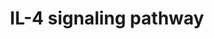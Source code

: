 ---
annotations:
- id: PW:0000912
  parent: signaling pathway
  type: Pathway Ontology
  value: interleukin-4 signaling pathway
- id: PW:0000512
  parent: signaling pathway
  type: Pathway Ontology
  value: Interleukin mediated signaling pathway
authors:
- A.Pandey
- MaintBot
- Khanspers
- MartijnVanIersel
- AlexanderPico
- NetPath
- Christine Chichester
- Joppe014
- Egonw
- Zari
- Mkutmon
- L Dupuis
- Joops05
- Eweitz
description: 'IL-4 is a glycoprotein which is composed of 129 amino acids and has
  a molecular weight of 20kDa. IL-4 and IL-13 are produced by CD4+ cells and exhibit
  significant functional overlap. Both these cytokines play a critical role in the
  promotion of allergic responses. IL-4 is primarily involved in promoting the differentiation
  and proliferation of T helper 2 (TH2) cells and the synthesis of immunoglobulin
  E (IgE). Apart from its role in allergic responses including asthma, IL-4 was also
  found to regulate retinal progenitor proliferation, rod photoreceptor differentiation,
  cholinergic and GABAergic amacrine differentiation and neuroprotection and survival.
  IL-4 was also found to have regulatory effects in a number of neurological diseases
  including Alzheimer''s disease, Multiple sclerosis, Experimental autoimmune encephelitis.
  It was also found to relieve inflammatory and neuropathic pain. IL-4 is capable
  of exerting its biological activities through interaction with two cell surface
  receptor complexes - Type I IL4 receptor and Type II IL4 Receptor. Both these receptor
  complexes comprise of a common IL4RÎ± (CD124) subunit, which is also the functional
  receptor chain. Type I IL-4 receptor is formed by the interaction of IL4RÎ± subunit
  with IL-2Î³c (CD132). Type II IL-4 receptor is formed by the interaction of IL-4RÎ±
  subunit with IL-13RÎ±. Interaction of IL-4 with its receptor results in receptor
  dimerization and activation. The Type I receptors activates JAK1 and 3, which are
  associated with the receptor subunits. The activated JAK phosphorylates tyrosine
  residues the cytoplasmic tails of the receptor which then serves as docking sites
  for a number of adaptor or signaling molecules including STAT6. Activated STAT6
  dimerizes, translocated to the nucleus and transcriptionally actives genes responsive
  to IL-4. Many of the key functions of IL4 allergic disorders, including TH2 cell
  differentiation, airway hyper responsiveness, mucus cell metaplasia and IgE synthesis
  are dependent on STAT6 activation. Other phosphorylated tyrosine residue bind to
  proteins with phospho-tyrosine binding (PTB) motifs including IRS proteins. This
  results in the phosphorylation of the IRS proteins, which can then potentially activate
  the PI3K/AKT cascade by binding to the p85 subunit of PI3K or the Ras/Raf/MEK/ERK
  cascade. The PI3K/AKT pathway is thought to mediate the growth and survival signals
  in multiple IL-4 responsive cell types including T- and B- lymphocytes and natural
  killer cells.   Please access this pathway at [http://www.netpath.org/netslim/IL_4_pathway.html
  NetSlim] database.  If you use this pathway, please cite the following paper: Kandasamy,
  K., Mohan, S. S., Raju, R., Keerthikumar, S., Kumar, G. S. S., Venugopal, A. K.,
  Telikicherla, D., Navarro, J. D., Mathivanan, S., Pecquet, C., Gollapudi, S. K.,
  Tattikota, S. G., Mohan, S., Padhukasahasram, H., Subbannayya, Y., Goel, R., Jacob,
  H. K. C., Zhong, J., Sekhar, R., Nanjappa, V., Balakrishnan, L., Subbaiah, R., Ramachandra,
  Y. L., Rahiman, B. A., Prasad, T. S. K., Lin, J., Houtman, J. C. D., Desiderio,
  S., Renauld, J., Constantinescu, S. N., Ohara, O., Hirano, T., Kubo, M., Singh,
  S., Khatri, P., Draghici, S., Bader, G. D., Sander, C., Leonard, W. J. and Pandey,
  A. (2010). NetPath: A public resource of curated signal transduction pathways. <i>Genome
  Biology</i>. 11:R3.'
last-edited: 2021-12-23
organisms:
- Homo sapiens
redirect_from:
- /index.php/Pathway:WP395
- /instance/WP395
revision: null
schema-jsonld:
- '@context': https://schema.org/
  '@id': https://wikipathways.github.io/pathways/WP395.html
  '@type': Dataset
  creator:
    '@type': Organization
    name: WikiPathways
  description: 'IL-4 is a glycoprotein which is composed of 129 amino acids and has
    a molecular weight of 20kDa. IL-4 and IL-13 are produced by CD4+ cells and exhibit
    significant functional overlap. Both these cytokines play a critical role in the
    promotion of allergic responses. IL-4 is primarily involved in promoting the differentiation
    and proliferation of T helper 2 (TH2) cells and the synthesis of immunoglobulin
    E (IgE). Apart from its role in allergic responses including asthma, IL-4 was
    also found to regulate retinal progenitor proliferation, rod photoreceptor differentiation,
    cholinergic and GABAergic amacrine differentiation and neuroprotection and survival.
    IL-4 was also found to have regulatory effects in a number of neurological diseases
    including Alzheimer''s disease, Multiple sclerosis, Experimental autoimmune encephelitis.
    It was also found to relieve inflammatory and neuropathic pain. IL-4 is capable
    of exerting its biological activities through interaction with two cell surface
    receptor complexes - Type I IL4 receptor and Type II IL4 Receptor. Both these
    receptor complexes comprise of a common IL4RÎ± (CD124) subunit, which is also
    the functional receptor chain. Type I IL-4 receptor is formed by the interaction
    of IL4RÎ± subunit with IL-2Î³c (CD132). Type II IL-4 receptor is formed by the
    interaction of IL-4RÎ± subunit with IL-13RÎ±. Interaction of IL-4 with its receptor
    results in receptor dimerization and activation. The Type I receptors activates
    JAK1 and 3, which are associated with the receptor subunits. The activated JAK
    phosphorylates tyrosine residues the cytoplasmic tails of the receptor which then
    serves as docking sites for a number of adaptor or signaling molecules including
    STAT6. Activated STAT6 dimerizes, translocated to the nucleus and transcriptionally
    actives genes responsive to IL-4. Many of the key functions of IL4 allergic disorders,
    including TH2 cell differentiation, airway hyper responsiveness, mucus cell metaplasia
    and IgE synthesis are dependent on STAT6 activation. Other phosphorylated tyrosine
    residue bind to proteins with phospho-tyrosine binding (PTB) motifs including
    IRS proteins. This results in the phosphorylation of the IRS proteins, which can
    then potentially activate the PI3K/AKT cascade by binding to the p85 subunit of
    PI3K or the Ras/Raf/MEK/ERK cascade. The PI3K/AKT pathway is thought to mediate
    the growth and survival signals in multiple IL-4 responsive cell types including
    T- and B- lymphocytes and natural killer cells.   Please access this pathway at
    [http://www.netpath.org/netslim/IL_4_pathway.html NetSlim] database.  If you use
    this pathway, please cite the following paper: Kandasamy, K., Mohan, S. S., Raju,
    R., Keerthikumar, S., Kumar, G. S. S., Venugopal, A. K., Telikicherla, D., Navarro,
    J. D., Mathivanan, S., Pecquet, C., Gollapudi, S. K., Tattikota, S. G., Mohan,
    S., Padhukasahasram, H., Subbannayya, Y., Goel, R., Jacob, H. K. C., Zhong, J.,
    Sekhar, R., Nanjappa, V., Balakrishnan, L., Subbaiah, R., Ramachandra, Y. L.,
    Rahiman, B. A., Prasad, T. S. K., Lin, J., Houtman, J. C. D., Desiderio, S., Renauld,
    J., Constantinescu, S. N., Ohara, O., Hirano, T., Kubo, M., Singh, S., Khatri,
    P., Draghici, S., Bader, G. D., Sander, C., Leonard, W. J. and Pandey, A. (2010).
    NetPath: A public resource of curated signal transduction pathways. <i>Genome
    Biology</i>. 11:R3.'
  keywords:
  - AKT1
  - ATF2
  - BAD
  - 'BIRC5 '
  - CBL
  - 'CEBPA '
  - 'CEBPB '
  - CHUK
  - DOK2
  - ELK1
  - EP300
  - 'FES '
  - 'FOS '
  - 'GAB2 '
  - 'GATA3 '
  - GRB2
  - 'HRH1 '
  - IKBKB
  - IL2RG
  - IL4
  - IL4R
  - INPP5D
  - IRS1
  - IRS2
  - JAK1
  - JAK2
  - JAK3
  - MAPK1
  - 'MAPK11 '
  - 'MAPK14 '
  - MAPK3
  - NCOA3
  - NFIL3
  - NFKB1
  - NFKBIA
  - PIK3CA
  - PIK3CD
  - PIK3R1
  - PIK3R2
  - PRKCZ
  - PTPN11
  - PTPN6
  - RASA1
  - RELA
  - 'RELA '
  - RPS6KB1
  - 'SHC1 '
  - SOCS1
  - SOCS3
  - SOCS5
  - SOS1
  - 'STAT1 '
  - STAT3
  - STAT5A
  - STAT5B
  - STAT6
  - TYK2
  license: CC0
  name: IL-4 signaling pathway
seo: CreativeWork
title: IL-4 signaling pathway
wpid: WP395
---